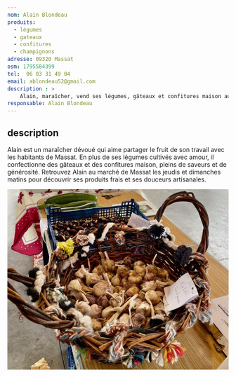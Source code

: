 ```yaml
---
nom: Alain Blondeau
produits: 
  - légumes
  - gateaux
  - confitures
  - champignons
adresse: 09320 Massat
osm: 1795584399
tel:  06 03 31 49 04
email: ablondeau52@gmail.com 
description : >
    Alain, maraîcher, vend ses légumes, gâteaux et confitures maison au marché de Massat les jeudis et dimanches matins. 
responsable: Alain Blondeau
---
```


## description

Alain est un maraîcher dévoué qui aime partager le fruit de son travail avec les habitants de Massat. En plus de ses légumes cultivés avec amour, il confectionne des gâteaux et des confitures maison, pleins de saveurs et de générosité. Retrouvez Alain au marché de Massat les jeudis et dimanches matins pour découvrir ses produits frais et ses douceurs artisanales.

![Alain Blondeau](./media/alain-blondeau.jpg)


